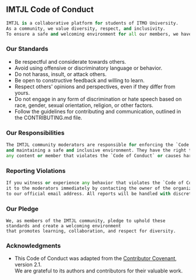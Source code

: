 ## IMTJL Code of Conduct
```python
IMTJL is a collaborative platform for students of ITMO University.   
As a community, we value diversity, respect, and inclusivity. 
To ensure a safe and welcoming environment for all our members, we have established this `Code of Conduct`.
```
### Our Standards
- Be respectful and considerate towards others.
- Avoid using offensive or discriminatory language or behavior.
- Do not harass, insult, or attack others.
- Be open to constructive feedback and willing to learn.
- Respect others' opinions and perspectives, even if they differ from yours.
- Do not engage in any form of discrimination or hate speech based on race, gender, sexual orientation, religion, or other factors.
- Follow the guidelines for contributing and communication, outlined in the CONTRIBUTING.md file.

### Our Responsibilities
```python
The IMTJL community moderators are responsible for enforcing the `Code of Conduct`
and maintaining a safe and inclusive environment. They have the right to remove 
any content or member that violates the `Code of Conduct` or causes harm to the community.
```

### Reporting Violations
```python
If you witness or experience any behavior that violates the `Code of Conduct`, please report 
it to the moderators immediately by contacting the owner of the organization or sending an email 
to our official email address. All reports will be handled with discretion and respect for privacy.
```
### Our Pledge
```
We, as members of the IMTJL community, pledge to uphold these standards and create a welcoming environment
that promotes learning, collaboration, and respect for diversity.
```

### Acknowledgments
- This Code of Conduct was adapted from the [Contributor Covenant](https://www.contributor-covenant.org/version/2/1/code_of_conduct/), version 2.1.   
We are grateful to its authors and contributors for their valuable work.
